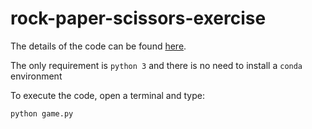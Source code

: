 # rock-paper-scissors-exercise The details of the code can be found [here](https://github.com/lcqsigi/rock-paper-scissors-exercise/blob/main/game.py).The only requirement is `python 3` and there is no need to install a `conda`environmentTo execute the code, open a terminal and type:```shpython game.py```